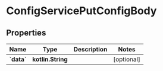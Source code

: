 
# ConfigServicePutConfigBody

## Properties
| Name | Type | Description | Notes |
| ------------ | ------------- | ------------- | ------------- |
| **&#x60;data&#x60;** | **kotlin.String** |  |  [optional] |
